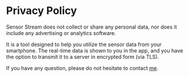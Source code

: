 # Privacy Policy

Sensor Stream does not collect or share any personal data, nor does it include any advertising or analytics software. 

It is a tool designed to help you utilize the sensor data from your smartphone. The real-time data is shown to you in the app, and you have the option to transmit it to a server in encrypted form (via TLS).

If you have any question, please do not hesitate to contact [me](mschlake@gmx.net).
